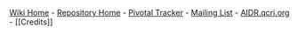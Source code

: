 [Wiki Home](Home) - [Repository Home](https://github.com/qcri-social/AIDR) - [Pivotal Tracker](https://www.pivotaltracker.com/n/projects/969960) - [Mailing List](https://groups.google.com/forum/#!forum/aidr-users) - [AIDR.qcri.org](http://aidr.qcri.org/) - [[Credits]]